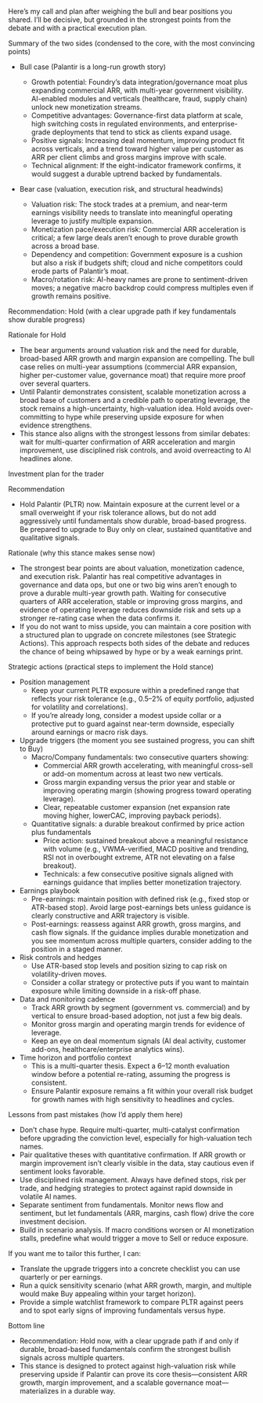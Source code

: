 Here’s my call and plan after weighing the bull and bear positions you shared. I’ll be decisive, but grounded in the strongest points from the debate and with a practical execution plan.

Summary of the two sides (condensed to the core, with the most convincing points)

- Bull case (Palantir is a long-run growth story)
  - Growth potential: Foundry’s data integration/governance moat plus expanding commercial ARR, with multi-year government visibility. AI-enabled modules and verticals (healthcare, fraud, supply chain) unlock new monetization streams.
  - Competitive advantages: Governance-first data platform at scale, high switching costs in regulated environments, and enterprise-grade deployments that tend to stick as clients expand usage.
  - Positive signals: Increasing deal momentum, improving product fit across verticals, and a trend toward higher value per customer as ARR per client climbs and gross margins improve with scale.
  - Technical alignment: If the eight-indicator framework confirms, it would suggest a durable uptrend backed by fundamentals.

- Bear case (valuation, execution risk, and structural headwinds)
  - Valuation risk: The stock trades at a premium, and near-term earnings visibility needs to translate into meaningful operating leverage to justify multiple expansion.
  - Monetization pace/execution risk: Commercial ARR acceleration is critical; a few large deals aren’t enough to prove durable growth across a broad base.
  - Dependency and competition: Government exposure is a cushion but also a risk if budgets shift; cloud and niche competitors could erode parts of Palantir’s moat.
  - Macro/rotation risk: AI-heavy names are prone to sentiment-driven moves; a negative macro backdrop could compress multiples even if growth remains positive.

Recommendation: Hold (with a clear upgrade path if key fundamentals show durable progress)

Rationale for Hold
- The bear arguments around valuation risk and the need for durable, broad-based ARR growth and margin expansion are compelling. The bull case relies on multi-year assumptions (commercial ARR expansion, higher per-customer value, governance moat) that require more proof over several quarters.
- Until Palantir demonstrates consistent, scalable monetization across a broad base of customers and a credible path to operating leverage, the stock remains a high-uncertainty, high-valuation idea. Hold avoids over-committing to hype while preserving upside exposure for when evidence strengthens.
- This stance also aligns with the strongest lessons from similar debates: wait for multi-quarter confirmation of ARR acceleration and margin improvement, use disciplined risk controls, and avoid overreacting to AI headlines alone.

Investment plan for the trader

Recommendation
- Hold Palantir (PLTR) now. Maintain exposure at the current level or a small overweight if your risk tolerance allows, but do not add aggressively until fundamentals show durable, broad-based progress. Be prepared to upgrade to Buy only on clear, sustained quantitative and qualitative signals.

Rationale (why this stance makes sense now)
- The strongest bear points are about valuation, monetization cadence, and execution risk. Palantir has real competitive advantages in governance and data ops, but one or two big wins aren’t enough to prove a durable multi-year growth path. Waiting for consecutive quarters of ARR acceleration, stable or improving gross margins, and evidence of operating leverage reduces downside risk and sets up a stronger re-rating case when the data confirms it.
- If you do not want to miss upside, you can maintain a core position with a structured plan to upgrade on concrete milestones (see Strategic Actions). This approach respects both sides of the debate and reduces the chance of being whipsawed by hype or by a weak earnings print.

Strategic actions (practical steps to implement the Hold stance)
- Position management
  - Keep your current PLTR exposure within a predefined range that reflects your risk tolerance (e.g., 0.5–2% of equity portfolio, adjusted for volatility and correlations).
  - If you’re already long, consider a modest upside collar or a protective put to guard against near-term downside, especially around earnings or macro risk days.
- Upgrade triggers (the moment you see sustained progress, you can shift to Buy)
  - Macro/Company fundamentals: two consecutive quarters showing:
    - Commercial ARR growth accelerating, with meaningful cross-sell or add-on momentum across at least two new verticals.
    - Gross margin expanding versus the prior year and stable or improving operating margin (showing progress toward operating leverage).
    - Clear, repeatable customer expansion (net expansion rate moving higher, lowerCAC, improving payback periods).
  - Quantitative signals: a durable breakout confirmed by price action plus fundamentals
    - Price action: sustained breakout above a meaningful resistance with volume (e.g., VWMA-verified, MACD positive and trending, RSI not in overbought extreme, ATR not elevating on a false breakout).
    - Technicals: a few consecutive positive signals aligned with earnings guidance that implies better monetization trajectory.
- Earnings playbook
  - Pre-earnings: maintain position with defined risk (e.g., fixed stop or ATR-based stop). Avoid large post-earnings bets unless guidance is clearly constructive and ARR trajectory is visible.
  - Post-earnings: reassess against ARR growth, gross margins, and cash flow signals. If the guidance implies durable monetization and you see momentum across multiple quarters, consider adding to the position in a staged manner.
- Risk controls and hedges
  - Use ATR-based stop levels and position sizing to cap risk on volatility-driven moves.
  - Consider a collar strategy or protective puts if you want to maintain exposure while limiting downside in a risk-off phase.
- Data and monitoring cadence
  - Track ARR growth by segment (government vs. commercial) and by vertical to ensure broad-based adoption, not just a few big deals.
  - Monitor gross margin and operating margin trends for evidence of leverage.
  - Keep an eye on deal momentum signals (AI deal activity, customer add-ons, healthcare/enterprise analytics wins).
- Time horizon and portfolio context
  - This is a multi-quarter thesis. Expect a 6–12 month evaluation window before a potential re-rating, assuming the progress is consistent.
  - Ensure Palantir exposure remains a fit within your overall risk budget for growth names with high sensitivity to headlines and cycles.

Lessons from past mistakes (how I’d apply them here)
- Don’t chase hype. Require multi-quarter, multi-catalyst confirmation before upgrading the conviction level, especially for high-valuation tech names.
- Pair qualitative theses with quantitative confirmation. If ARR growth or margin improvement isn’t clearly visible in the data, stay cautious even if sentiment looks favorable.
- Use disciplined risk management. Always have defined stops, risk per trade, and hedging strategies to protect against rapid downside in volatile AI names.
- Separate sentiment from fundamentals. Monitor news flow and sentiment, but let fundamentals (ARR, margins, cash flow) drive the core investment decision.
- Build in scenario analysis. If macro conditions worsen or AI monetization stalls, predefine what would trigger a move to Sell or reduce exposure.

If you want me to tailor this further, I can:
- Translate the upgrade triggers into a concrete checklist you can use quarterly or per earnings.
- Run a quick sensitivity scenario (what ARR growth, margin, and multiple would make Buy appealing within your target horizon).
- Provide a simple watchlist framework to compare PLTR against peers and to spot early signs of improving fundamentals versus hype.

Bottom line
- Recommendation: Hold now, with a clear upgrade path if and only if durable, broad-based fundamentals confirm the strongest bullish signals across multiple quarters.
- This stance is designed to protect against high-valuation risk while preserving upside if Palantir can prove its core thesis—consistent ARR growth, margin improvement, and a scalable governance moat—materializes in a durable way.